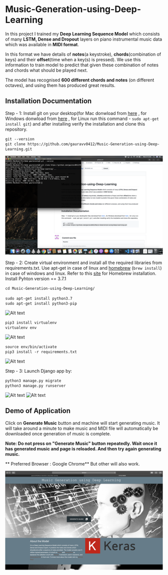 # Music-Generation-using-Deep-Learning
In this project I trained my **Deep Learning Sequence Model** which consists of many **LSTM, Dense and Dropout** layers on piano instrumental music data which was available in **MIDI format**. 

In this format we have details of **notes**(a keystroke), **chords**(combination of keys) and their **offset**(time when a key(s) is pressed). We use this information to train model to predict that given these combination of notes and chords what should be played next. 

The model has recognised **600 different chords and notes** (on different octaves), and using them has produced great results.

## Installation Documentation

Step - 1: Install git on your desktop(for Mac donwload from [here](https://sourceforge.net/projects/git-osx-installer/files/) , for Windows donwload from [here](https://git-for-windows.github.io/) , for Linux run this command - `sudo apt-get install git`) and after installing verify the installation and clone this repository.

    git --version
    git clone https://github.com/gauravv0412/Music-Generation-using-Deep-Learning.git
    
![Alt text](/Screenshots/1.png)
    
Step - 2: Create virtual environment and install all the required libraries from requirements.txt. Use apt-get in case of linux and [homebrew](https://brew.sh) (`brew install`) in case of windows and linux. Refer to this [site](https://brew.sh) for Homebrew installation. Install Pyhton version == 3.7.1
  
    cd Music-Generation-using-Deep-Learning/
    
    sudo apt-get install python3.7
    sudo apt-get install python3-pip
    
![Alt text](/Screenshots/2.png)
    
    pip3 install virtualenv
    virtualenv env
    
![Alt text](/Screenshots/3.png)
    
    source env/bin/activate
    pip3 install -r requirements.txt
    
![Alt text](/Screenshots/4.png)

Step - 3: Launch Django app by: 

    python3 manage.py migrate
    python3 manage.py runserver
    
![Alt text](/Screenshots/5.png)
![Alt text](/Screenshots/6.png)

## Demo of Application

Click on **Generate Music** button and machine will start generating music. It will take around a minute to make music and MIDI file will automatically be downloaded once generation of music is complete. 

**Note: Do not press on "Generate Music" button repeatedly. Wait once it has generated music and page is reloaded. And 
        then try again generating music.**

** Preferred Browser : Google Chrome** But other will also work.

![Alt text](/Screenshots/7.png)
